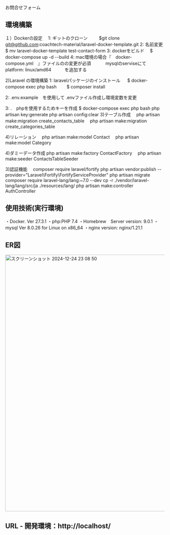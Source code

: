 お問合せフォーム

## 環境構築 

１）Dockerの設定
　1:  ギットのクローン
　　  $git clone git@github.com:coachtech-material/laravel-docker-template.git
    2: 名前変更
         $ mv laravel-docker-template test-contact-form
    3:  dockerをビルド
     　$ docker-compose up -d --build
    4:   mac環境の場合『　docker-compose.yml　』ファイルのの変更が必須
　　　mysqlのserviseにて　　　　
　　　platform: linux/amd64　　　を追加する

2)Laravel の環境構築
    1:  laravelパッケージのインストール
　   $ docker-compose exec php bash
　　$ composer install

   2: .env.example　を使用して .envファイル作成し環境変数を変更

   3: .　phpを使用するためキーを作成
      $ docker-compose exec php bash
         php artisan key:generate
        php artisan config:clear
3)テーブル作成
　php artisan make:migration create_contacts_table
　php artisan make:migration create_categories_table

4)リレーション
　php artisan make:model Contact
　php artisan make:model Category


4)ダミーデータ作成
  php artisan make:factory ContactFactory
　php artisan make:seeder ContactsTableSeeder 

3)認証機能
　composer require laravel/fortify
   php artisan vendor:publish --provider="Laravel\Fortify\FortifyServiceProvider"
   php artisan migrate
  composer require laravel-lang/lang:~7.0 --dev
 cp -r ./vendor/laravel-lang/lang/src/ja ./resources/lang/
php artisan make:controller AuthController

 ## 使用技術(実行環境)

・Docker. Ver 27.3.1
・php:PHP 7.4
・Homebrew　Server version: 9.0.1 
・mysql  Ver 8.0.26 for Linux on x86_64
・nginx version: nginx/1.21.1

## ER図 
<img width="812" alt="スクリーンショット 2024-12-24 23 08 50" src="https://github.com/user-attachments/assets/e9d71240-254e-4d4e-b970-f731da998b8d" />

## URL - 開発環境：http://localhost/
